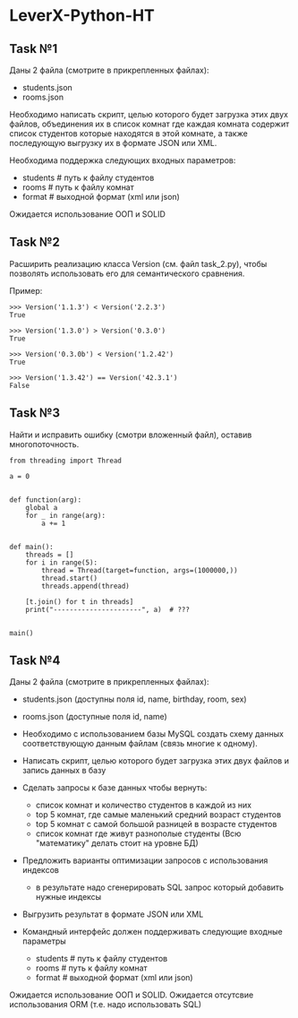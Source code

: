 # LeverX-Python-HT
## Task №1
Даны 2 файла (смотрите в прикрепленных файлах):
- students.json
- rooms.json

Необходимо написать скрипт, целью которого будет загрузка этих двух файлов, объединения их в список комнат где каждая комната содержит список студентов которые
находятся в этой комнате, а также последующую выгрузку их в формате JSON или XML. 

Необходима поддержка следующих входных параметров:
- students # путь к файлу студентов
- rooms # путь к файлу комнат
- format #  выходной формат (xml или json)

Ожидается использование ООП и SOLID

## Task №2
Расширить реализацию класса Version (см. файл task_2.py), чтобы позволять использовать его для
семантического сравнения.

Пример:
```
>>> Version('1.1.3') < Version('2.2.3')
True

>>> Version('1.3.0') > Version('0.3.0')
True

>>> Version('0.3.0b') < Version('1.2.42')
True

>>> Version('1.3.42') == Version('42.3.1')
False
```

## Task №3
Найти и исправить ошибку (смотри вложенный файл), оставив многопоточность.

```
from threading import Thread

a = 0


def function(arg):
    global a
    for _ in range(arg):
        a += 1


def main():
    threads = []
    for i in range(5):
        thread = Thread(target=function, args=(1000000,))
        thread.start()
        threads.append(thread)

    [t.join() for t in threads]
    print("----------------------", a)  # ???


main()
```

## Task №4
Даны 2 файла (смотрите в прикрепленных файлах):

- students.json (доступны поля id, name, birthday, room, sex)
- rooms.json (доступные поля id, name)

- Необходимо с использованием базы MySQL создать схему данных соответствующую данным файлам (связь многие к одному).

- Написать скрипт, целью которого будет загрузка этих двух файлов и запись
  данных в базу

- Сделать запросы к базе данных чтобы вернуть:
    - список комнат и количество студентов в каждой из них
    - top 5 комнат, где самые маленький средний возраст студентов
    - top 5 комнат с самой большой разницей в возрасте студентов
    - список комнат где живут разнополые студенты
    (Всю "математику" делать стоит на уровне БД)
    
- Предложить варианты оптимизации запросов с использования индексов
    - в результате надо сгенерировать SQL запрос который добавить нужные индексы

- Выгрузить результат в формате JSON или XML

- Командный интерфейс должен поддерживать следующие входные параметры
    - students  # путь к файлу студентов
    - rooms  # путь к файлу комнат
    - format  # выходной формат (xml или json)

Ожидается использование ООП и SOLID.
Ожидается отсутсвие использования ORM (т.е. надо использовать SQL)
